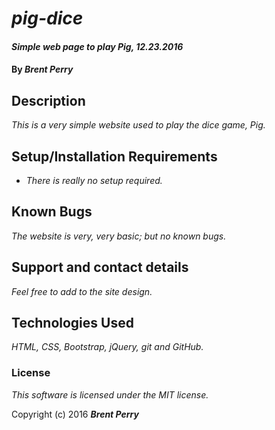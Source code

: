 # _pig-dice_

#### _Simple web page to play Pig, 12.23.2016_

#### By _**Brent Perry**_

## Description

_This is a very simple website used to play the dice game, Pig._

## Setup/Installation Requirements

* _There is really no setup required._

## Known Bugs

_The website is very, very basic; but no known bugs._

## Support and contact details

_Feel free to add to the site design._

## Technologies Used

_HTML, CSS, Bootstrap, jQuery, git and GitHub._

### License

*This software is licensed under the MIT license.*

Copyright (c) 2016 **_Brent Perry_**
